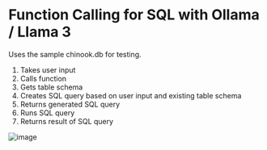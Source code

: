 # Function Calling for SQL with Ollama / Llama 3

Uses the sample chinook.db for testing.

1.  Takes user input
2.  Calls function
3.  Gets table schema
4.  Creates SQL query based on user input and existing table schema
5.  Returns generated SQL query
6.  Runs SQL query
7.  Returns result of SQL query

![image](https://github.com/msamylea/Ollama-SQL-Function-Calling/assets/44280406/c816887b-62e1-44d2-b9c7-70dcfc4be1ce)
